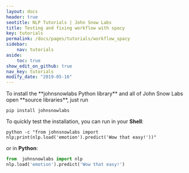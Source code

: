```yaml
---
layout: docs
header: true
seotitle: NLP Tutorials | John Snow Labs
title: Testing and fixing workflow with spacy
key: tutorials
permalink: /docs/pages/tutorials/workflow_spacy
sidebar:
    nav: tutorials
aside:
    toc: true
show_edit_on_github: true
nav_key: tutorials
modify_date: "2019-05-16"
---
```


<div class="main-docs" markdown="1"><div class="h3-box" markdown="1">
To install the **johnsnowlabs Python library** and all of John Snow Labs open **source libraries**, just run

```shell 
pip install johnsnowlabs
```

To quickly test the installation, you can run in your **Shell**:

```shell
python -c "from johnsnowlabs import nlp;print(nlp.load('emotion').predict('Wow that easy!'))"
```
or in **Python**:
```python
from  johnsnowlabs import nlp
nlp.load('emotion').predict('Wow that easy!')
```
</div></div>